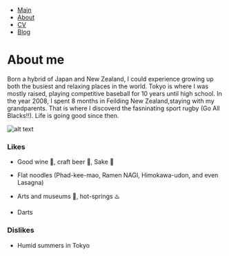 * [Main](https://danyamamotoevans.github.io/Welcome/)
* [About](https://danyamamotoevans.github.io/Welcome/about)
* [CV](https://danyamamotoevans.github.io/Welcome/cv)
* [Blog](https://danyamamotoevans.github.io/Welcome/blog)

# About me

Born a hybrid of Japan and New Zealand, I could experience growing up both the busiest and relaxing places in the world. Tokyo is where I was mostly raised, playing competitive baseball for 10 years until high school. In the year 2008, I spent 8 months in Feilding New Zealand,staying with my grandparents. That is where I discoverd the fasninating sport rugby (Go All Blacks!!). Life is going good since then.

![alt text](https://danyamamotoevans.github.io/Welcome/IMG_7743.JPG?raw=true "")

### Likes
* Good wine :wine_glass:, craft beer :beers:, Sake :sake: 
* Flat noodles (Phad-kee-mao, Ramen NAGI, Himokawa-udon, and even Lasagna)

* Arts and museums :office:, hot-springs :hotsprings:
* Darts

### Dislikes
* Humid summers in Tokyo 

